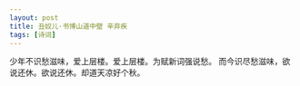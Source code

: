```yaml
---
layout: post
title: 丑奴儿·书博山道中壁 辛弃疾
tags: [诗词]
---
```


少年不识愁滋味，爱上层楼。爱上层楼。为赋新词强说愁。 
而今识尽愁滋味，欲说还休。欲说还休。却道天凉好个秋。